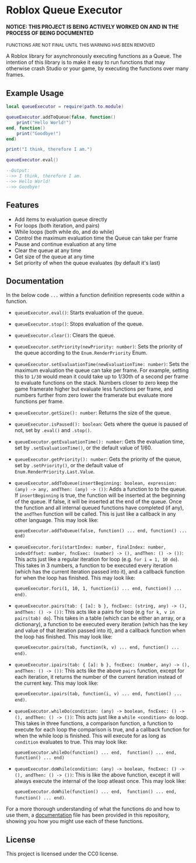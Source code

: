 # Roblox Queue Executor

#### NOTICE: THIS PROJECT IS BEING ACTIVELY WORKED ON AND IN THE PROCESS OF BEING DOCUMENTED
<sub>FUNCTIONS ARE NOT FINAL UNTIL THIS WARNING HAS BEEN REMOVED<sub>

A Roblox library for asynchronously executing functions as a Queue. The intention of this library is to make it easy to run functions that may otherwise crash Studio or your game, by executing the functions over many frames.

## Example Usage

```lua
local queueExecutor = require(path.to.module)

queueExecutor.addToQueue(false, function()
	print("Hello World!")
end, function()
	print("Goodbye!")
end)

print("I think, therefore I am.")

queueExecutor.eval()

--Output:
-->> I think, therefore I am.
-->> Hello World!
-->> Goodbye!
```

## Features

- Add items to evaluation queue directly
- For loops (both iteration, and pairs)
- While loops (both while do, and do while)
- Control the maximum evaluation time the Queue can take per frame
- Pause and continue evaluation at any time
- Clear the queue at any time
- Get size of the queue at any time
- Set priority of when the queue evaluates (by default it's last)

## Documentation

In the below code `...` within a function definition represents code within a function.


- `queueExecutor.eval()`: Starts evaluation of the queue.

- `queueExecutor.stop()`: Stops evaluation of the queue.

- `queueExecutor.clear()`: Clears the queue.

- `queueExecutor.setPriority(newPriority: number)`: Sets the priority of the queue according to the `Enum.RenderPriority` Enum.

- `queueExecutor.setEvaluationTime(newEvaluationTime: number)`: Sets the maximum evaluation the queue can take per frame. For example, setting this to `1/30` would mean it could take up to 1/30th of a second per frame to evaluate functions on the stack. Numbers closer to zero keep the game framerate higher but evaluate less functions per frame, and numbers further from zero lower the framerate but evaluate more functions per frame.

- `queueExecutor.getSize(): number`: Returns the size of the queue.

- `queueExecutor.isPaused(): boolean`: Gets where the queue is paused of not, set by `.eval()` and `.stop()`.

- `queueExecutor.getEvaluationTime(): number`: Gets the evaluation time, set by `.setEvaluationTime()`, or the default value of 1/60.

- `queueExecutor.getPriority(): number`: Gets the priority of the queue, set by `.setPriority()`, or the default value of `Enum.RenderPriority.Last.Value`.

- `queueExecutor.addToQueue(insertBeginning: boolean, expression: (any) -> any, andThen: (any) -> ())`: Adds a function to to the queue. If `insertBeginning` is true, the function will be inserted at the beginning of the queue. If false, it will be inserted at the end of the queue. Once the function and all internal queued functions have completed (if any), the `andThen` function will be called. This is just like a callback in any other language. This may look like:

	`queueExecutor.addToQueue(false, function() ... end, function() ... end)`

- `queueExecutor.fori(startIndex: number, finalIndex: number, indexOffset: number, fncExec: (number) -> (), andThen: () -> ())`: This acts just like a regular iteration for loop (e.g. `for i = 1, 10 do`). This takes in 3 numbers, a function to be executed every iteration (which has the current iteration passed into it), and a callback function for when the loop has finished. This may look like: 

	`queueExecutor.fori(1, 10, 1, function(i) ... end, function() ... end)`.

- `queueExecutor.pairs(tab: { [a]: b }, fncExec: (string, any) -> (), andThen: () -> ())`: This acts like a pairs for loop (e.g `for k, v in pairs(tab) do`). This takes in a table (which can be either an array, or a dictionary), a function to be executed every iteration (which has the key and value of that iteration passed into it), and a callback function when the loop has finished. This may look like: 

	`queueExecutor.pairs(tab, function(k, v) ... end, function() ... end)`.

- `queueExecutor.ipairs(tab: { [a]: b }, fncExec: (number, any) -> (), andThen: () -> ())`: This acts like the above `pairs` function, except for each iteration, it returns the number of the current iteration instead of the current key. This may look like: 

	`queueExecutor.ipairs(tab, function(i, v) ... end, function() ... end)`.

- `queueExecutor.whileDo(condition: (any) -> boolean, fncExec: () -> (), andThen: () -> ())`: This acts just like a `while <condition> do` loop. This takes in three functions, a comparison function, a function to execute for each loop the comparison is true, and a callback function for when the while loop is finished. This will execute for as long as `condition` evaluates to true. This may look like: 

	`queueExecutor.whileDo(function() ... end,  function() ... end, function() ... end)`

- `queueExecutor.doWhile(condition: (any) -> boolean, fncExec: () -> (), andThen: () -> ())`: This is like the above function, except it will always execute the internal of the loop atleast once. This may look like: 

	`queueExecutor.doWhile(function() ... end,  function() ... end, function() ... end)`.


For a more thorough understanding of what the functions do and how to use them, a [documentation](docs.lua) file has been provided in this repository, showing you how you might use each of these functions.

## License

This project is licensed under the CC0 license.


